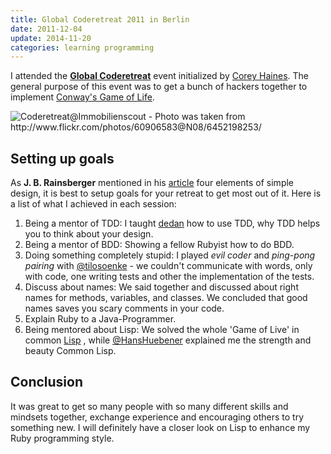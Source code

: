 ```yaml
---
title: Global Coderetreat 2011 in Berlin
date: 2011-12-04
update: 2014-11-20
categories: learning programming
---
```


I attended the [**Global Coderetreat**](http://coderetreat.org/) event initialized by [Corey Haines](http://coreyhaines.com/). The general purpose of this event was to get a bunch of hackers together to implement [Conway's Game of Life](http://en.wikipedia.org/wiki/Conway's_Game_of_Life).


<img src="http://farm8.staticflickr.com/7029/6452198253_ca6e01b7f4_b.jpg" class="center" alt="Coderetreat@Immobilienscout - Photo was taken from http://www.flickr.com/photos/60906583@N08/6452198253/"/></a>


## Setting up goals

As **J. B. Rainsberger** mentioned in his [article](http://www.jbrains.ca/permalink/the-four-elements-of-simple-design) four elements of
simple design, it is best to setup goals for your retreat to get most out of it. Here is a list of what I achieved in each session:


1. Being a mentor of TDD: I taught [dedan](https://github.com/dedan) how to use TDD, why TDD helps you to think about your design.
2. Being a mentor of BDD: Showing a fellow Rubyist how to do BDD.
3. Doing something completely stupid: I played *evil coder* and *ping-pong pairing* with [@tilosoenke](http://twitter.com/#!/tilosoenke) - we couldn't communicate with words, only with code, one writing tests and other the implementation of the tests.
4. Discuss about names: We said together and discussed about right names for methods, variables, and classes. We concluded that good names saves you scary comments in your code.
5. Explain Ruby to a Java-Programmer.
6. Being mentored about Lisp: We solved the whole 'Game of Live' in common [Lisp](http://en.wikipedia.org/wiki/Lisp_(programming_language)) , while [@HansHuebener](http://twitter.com/#!/hanshuebner) explained me the strength and beauty Common Lisp.


## Conclusion

It was great to get so many people with so many different skills and mindsets together, exchange experience and encouraging others to try something new. I will definitely have a closer look on Lisp to enhance my Ruby programming style.

